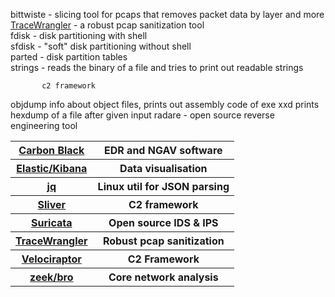 bittwiste - slicing tool for pcaps that removes packet data by layer and more  
[TraceWrangler](https://www.tracewrangler.com) - a robust pcap sanitization tool  
fdisk - disk partitioning with shell  
sfdisk - "soft" disk partitioning without shell  
parted - disk partition tables  
strings - reads the binary of a file and tries to print out readable strings  

           c2 framework
objdump             info about object files, prints out assembly code of exe
xxd                 prints hexdump of a file after given input
radare - open source reverse engineering tool


<table>
    <tbody align=center>
        <tr>
            <th><a href="https://www.dell.com/support/kbdoc/en-ca/000126090/what-is-vmware-carbon-black-cloud">Carbon Black</a></th>
            <th>EDR and NGAV software</th>
        </tr>
        <tr>
            <th><a href="https://www.elastic.co/docs/get-started/the-stack">Elastic/Kibana</a></th>
            <th>Data visualisation</th>
        </tr>
        <tr>
            <th><a href="https://jqlang.org/manual/">jq</a></th>
            <th>Linux util for JSON parsing</th>
        </tr>
        <tr>
            <th><a href="https://sliver.sh/docs">Sliver</a></th>
            <th>C2 framework</th>
        </tr>
        <tr>
            <th><a href="https://docs.suricata.io/en/latest/">Suricata</a></th>
            <th>Open source IDS & IPS</th>
        </tr>
        <tr>
            <th><a href="https://www.tracewrangler.com">TraceWrangler</a></th>
            <th>Robust pcap sanitization</th>
        </tr>
        <tr>
            <th><a href="https://docs.velociraptor.app">Velociraptor</a></th>
            <th>C2 Framework</th>
        </tr>
        <tr>
            <th><a href="https://docs.zeek.org/en/master/">zeek/bro</a></th>
            <th>Core network analysis</th>
        </tr>
    </tbody>
</table>